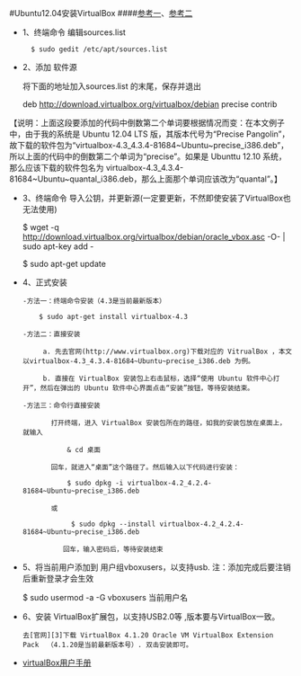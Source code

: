 #Ubuntu12.04安装VirtualBox
####[参考一][1]、[参考二][2]

* 1、终端命令 编辑sources.list
	
        $ sudo gedit /etc/apt/sources.list

* 2、添加 软件源

     将下面的地址加入sources.list 的末尾，保存并退出

	deb http://download.virtualbox.org/virtualbox/debian precise contrib

【说明：上面这段要添加的代码中倒数第二个单词要根据情况而变：在本文例子中，由于我的系统是 Ubuntu 12.04 LTS 版，其版本代号为“Precise Pangolin”，故下载的软件包为“virtualbox-4.3_4.3.4-81684~Ubuntu~precise_i386.deb”，所以上面的代码中的倒数第二个单词为“precise”。如果是 Ubunttu 12.10 系统，那么应该下载的软件包名为  virtualbox-4.3_4.3.4-81684~Ubuntu~quantal_i386.deb，那么上面那个单词应该改为“quantal”。】    


* 3、终端命令 导入公钥，并更新源(一定要更新，不然即使安装了VirtualBox也无法使用)

	$ wget -q http://download.virtualbox.org/virtualbox/debian/oracle_vbox.asc -O- | sudo apt-key add -

	$ sudo apt-get update

* 4、正式安装

      -方法一：终端命令安装（4.3是当前最新版本）
	
          $ sudo apt-get install virtualbox-4.3

      -方法二：直接安装

           a. 先去官网(http://www.virtualbox.org)下载对应的 VitrualBox ，本文以virtualbox-4.3_4.3.4-81684~Ubuntu~precise_i386.deb 为例。

           b. 直接在 VirtualBox 安装包上右击鼠标，选择“使用 Ubuntu 软件中心打开”，然后在弹出的 Ubuntu 软件中心界面点击“安装”按钮，等待安装结束。

      -方法三：命令行直接安装
        
             打开终端，进入 VirtualBox 安装包所在的路径，如我的安装包放在桌面上，就输入

                 & cd 桌面

             回车，就进入“桌面”这个路径了。然后输入以下代码进行安装：

                 $ sudo dpkg -i virtualbox-4.2_4.2.4-81684~Ubuntu~precise_i386.deb

             或

                  $ sudo dpkg --install virtualbox-4.2_4.2.4-81684~Ubuntu~precise_i386.deb

                回车，输入密码后，等待安装结束

* 5、将当前用户添加到 用户组vboxusers，以支持usb. 注：添加完成后要注销后重新登录才会生效

	$ sudo usermod -a -G vboxusers 当前用户名

* 6、安装 VirtualBox扩展包，以支持USB2.0等 ,版本要与VirtualBox一致。

      去[官网][3]下载 VirtualBox 4.1.20 Oracle VM VirtualBox Extension Pack  （4.1.20是当前最新版本号）. 双击安装即可。

* [virtualBox用户手册][4]


[1]: http://my.oschina.net/scorpius/blog/68289
[2]: http://wuyongzhiyi.blog.51cto.com/4461300/1049644
[3]: https://www.virtualbox.org/wiki/Downloads
[4]: http://dlc.sun.com.edgesuite.net/virtualbox/4.3.4/UserManual.pdf
